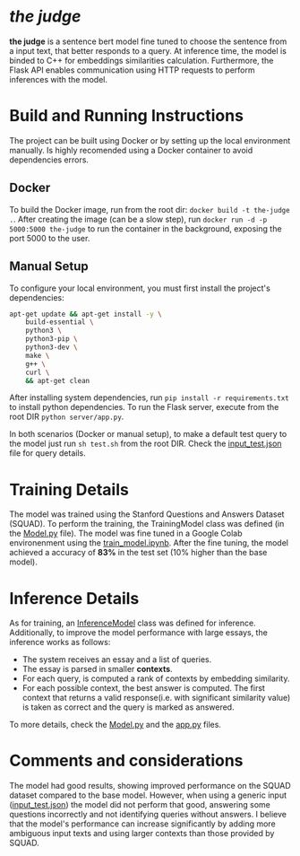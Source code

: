 # _the judge_
__the judge__ is a sentence bert model fine tuned to choose the sentence from a input text, that better responds to a query. At inference time, the model is binded to C++ for embeddings similarities calculation. Furthermore, the Flask API enables communication using HTTP requests to perform inferences with the model.

# Build and Running Instructions
The project can be built using Docker or by setting up the local environment manually. Is highly recomended using a Docker container to avoid dependencies errors.   

## Docker
To build the Docker image, run from the root dir: `docker build -t the-judge .`. After creating the image (can be a slow step), run `docker run -d -p 5000:5000 the-judge` to run the container in the background, exposing the port 5000 to the user.

## Manual Setup
To configure your local environment, you must first install the project's dependencies:
```bash
apt-get update && apt-get install -y \
    build-essential \
    python3 \
    python3-pip \
    python3-dev \
    make \
    g++ \
    curl \
    && apt-get clean
```
After installing system dependencies, run `pip install -r requirements.txt` to install python dependencies. To run the Flask server, execute from the root DIR `python server/app.py`.

In both scenarios (Docker or manual setup), to make a default test query to the model just run `sh test.sh` from the root DIR. Check the [input_test.json](https://github.com/JoaoP-Silva/the-judge/blob/main/data/input_test.json) file for query details.

# Training Details
The model was trained using the Stanford Questions and Answers Dataset (SQUAD). To perform the training, the TrainingModel class was defined (in the [Model.py](https://github.com/JoaoP-Silva/the-judge/blob/main/model/Model.py) file). The model was fine tuned in a Google Colab environenment using the [train_model.ipynb](https://github.com/JoaoP-Silva/the-judge/blob/main/model/train_model.ipynb). After the fine tuning, the model achieved a accuracy of __83%__ in the test set (10% higher than the base model).

# Inference Details
As for training, an [InferenceModel](https://github.com/JoaoP-Silva/the-judge/blob/main/model/Model.py) class was defined for inference. Additionally, to improve the model performance with large essays, the inference works as follows:

- The system receives an essay and a list of queries.
- The essay is parsed in smaller __contexts__.
- For each query, is computed a rank of contexts by embedding similarity.
- For each possible context, the best answer is computed. The first context that returns a valid response(i.e. with significant similarity value) is taken as correct and the query is marked as answered.

To more details, check the [Model.py](https://github.com/JoaoP-Silva/the-judge/blob/main/model/Model.py) and the [app.py](https://github.com/JoaoP-Silva/the-judge/blob/main/server/app.py) files.

# Comments and considerations
The model had good results, showing improved performance on the SQUAD dataset compared to the base model. However, when using a generic input ([input_test.json](https://github.com/JoaoP-Silva/the-judge/blob/main/data/input_test.json)) the model did not perform that good, answering some questions incorrectly and not identifying queries without answers. I believe that the model's performance can increase significantly by adding more ambiguous input texts and using larger contexts than those provided by SQUAD. 
